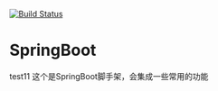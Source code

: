 [![Build Status](https://www.travis-ci.org/ruanzz/SpringBoot.svg?branch=master)](https://www.travis-ci.org/ruanzz/SpringBoot)
# SpringBoot
test11
这个是SpringBoot脚手架，会集成一些常用的功能 
